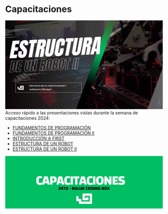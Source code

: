 # Capacitaciones
![](/Images/EST.png)
Acceso rápido a las presentaciones vistas durante la semana de capacitaciones 2024:

- [FUNDAMENTOS DE PROGRAMACIÓN](https://www.canva.com/design/DAGOQ9TzQ2c/Zf-NvxljwvTQQ_-SgwbY_w/view?utm_content=DAGOQ9TzQ2c&utm_campaign=designshare&utm_medium=link&utm_source=editor)
- [FUNDAMENTOS DE PROGRAMACIÓN II](https://www.canva.com/design/DAGORayY4O4/Mk77vDDS7jKfY_nKk9XHcw/view?utm_content=DAGORayY4O4&utm_campaign=designshare&utm_medium=link&utm_source=editor)
- [INTRODUCCIÓN A FIRST](https://www.canva.com/design/DAGOf4TEViw/Kd7taj2B1lcbsn2eKDm4jg/view?utm_content=DAGOf4TEViw&utm_campaign=designshare&utm_medium=link&utm_source=editor)
- [ESTRUCTURA DE UN ROBOT](https://www.canva.com/design/DAGOiRPhLsQ/O6h79IyM5yVCcMSFUxmIYw/view?utm_content=DAGOiRPhLsQ&utm_campaign=designshare&utm_medium=link&utm_source=editor)
- [ESTRUCTURA DE UN ROBOT II](https://www.canva.com/design/DAGOsBm2KnQ/KzFdn8EZZ2sNPVM5gCU3tQ/view?utm_content=DAGOsBm2KnQ&utm_campaign=designshare&utm_medium=link&utm_source=editor)

![](/Images/CAP.png)